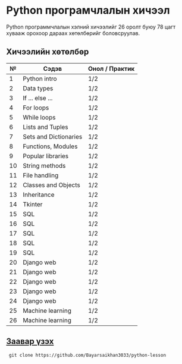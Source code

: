 # Python програмчлалын хичээл

Python программчлалын хэлний хичээлийг 26 оролт буюу 78 цагт хувааж орохоор дараах хөтөлбөрийг боловсруулав.

## Хичээлийн хөтөлбөр

| №   | Cэдэв              | Онол / Практик |
| --- | ------------------------- | ------- |
| 1   | Python intro              | 1/2     |
| 2   | Data types                | 1/2     |
| 3   | If ... else ...           | 1/2     |
| 4   | For loops                 | 1/2     |
| 5   | While loops               | 1/2     |
| 6   | Lists and Tuples          | 1/2     |
| 7   | Sets and Dictionaries     | 1/2     |
| 8   | Functions, Modules        | 1/2     |
| 9   | Popular libraries         | 1/2     |
| 10  | String methods          | 1/2     |
| 11  | File handling          | 1/2     |
| 12  | Classes and Objects      | 1/2     |
| 13  | Inheritance             | 1/2     |
| 14  | Tkinter                   | 1/2     |
| 15  | SQL                       | 1/2     |
| 16  | SQL                       | 1/2     |
| 17  | SQL                       | 1/2     |
| 18  | SQL                       | 1/2     |
| 19  | SQL                       | 1/2     |
| 20  | Django web                | 1/2     |
| 21  | Django web                | 1/2     |
| 22  | Django web                | 1/2     |
| 23  | Django web                | 1/2     |
| 24  | Django web                | 1/2     |
| 25  | Machine learning          | 1/2     |
| 26  | Machine learning          | 1/2     |

## [Заавар үзэх](https://github.com/Bayarsaikhan3033/python-lesson/blob/master/%D0%B7%D0%B0%D0%B0%D0%B2%D0%B0%D1%80.md)
` git clone https://github.com/Bayarsaikhan3033/python-lesson`
